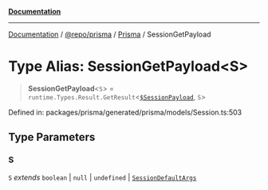 [**Documentation**](../../../../../README.md)

***

[Documentation](../../../../../README.md) / [@repo/prisma](../../../README.md) / [Prisma](../README.md) / SessionGetPayload

# Type Alias: SessionGetPayload\<S\>

> **SessionGetPayload**\<`S`\> = `runtime.Types.Result.GetResult`\<[`$SessionPayload`]($SessionPayload.md), `S`\>

Defined in: packages/prisma/generated/prisma/models/Session.ts:503

## Type Parameters

### S

`S` *extends* `boolean` \| `null` \| `undefined` \| [`SessionDefaultArgs`](SessionDefaultArgs.md)
